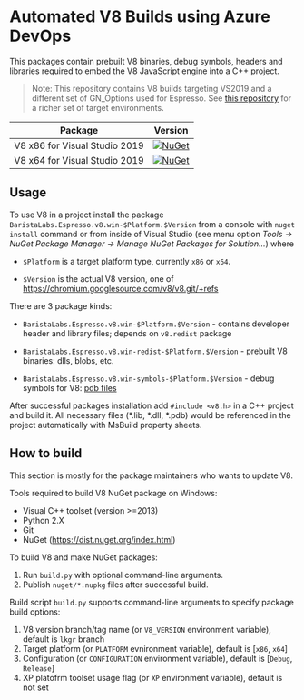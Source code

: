 # Automated V8 Builds using Azure DevOps

This packages contain prebuilt V8 binaries, debug symbols, headers and
libraries required to embed the V8 JavaScript engine into a C++ project.

> Note: This repository contains V8 builds targeting VS2019 and a different set of GN_Options used for Espresso. See [this repository](https://github.com/pmed/v8-nuget) for a richer set of target environments.

| Package                     | Version
|-----------------------------|----------------------------------------------------------------------------------------------------------------------|
|V8 x86 for Visual Studio 2019|[![NuGet](https://img.shields.io/nuget/v/BaristaLabs.Espresso.v8.win-x86.svg)](https://www.nuget.org/packages/BaristaLabs.Espresso.v8-win-x86/)|
|V8 x64 for Visual Studio 2019|[![NuGet](https://img.shields.io/nuget/v/BaristaLabs.Espresso.v8.win-x64.svg)](https://www.nuget.org/packages/BaristaLabs.Espresso.v8-win-x64/)|

## Usage

To use V8 in a project install the package `BaristaLabs.Espresso.v8.win-$Platform.$Version`
from a console with `nuget install` command or from inside of Visual Studio
(see menu option *Tools -> NuGet Package Manager -> Manage NuGet Packages for Solution...*)
where

  * `$Platform` is a target platform type, currently `x86` or `x64`.

  * `$Version` is the actual V8 version, one of https://chromium.googlesource.com/v8/v8.git/+refs

There are 3 package kinds:

  * `BaristaLabs.Espresso.v8.win-$Platform.$Version` - contains developer header and 
    library files; depends on `v8.redist` package

  * `BaristaLabs.Espresso.v8.win-redist-$Platform.$Version` - prebuilt V8 binaries:
    dlls, blobs, etc.

  * `BaristaLabs.Espresso.v8.win-symbols-$Platform.$Version` - debug symbols for V8:
    [pdb files](https://en.wikipedia.org/wiki/Program_database)

After successful packages installation add `#include <v8.h>` in a C++  project
and build it. All necessary files (*.lib, *.dll, *.pdb) would be referenced
in the project automatically with MsBuild property sheets.


## How to build

This section is mostly for the package maintainers who wants to update V8.

Tools required to build V8 NuGet package on Windows:

  * Visual C++ toolset (version >=2013)
  * Python 2.X
  * Git
  * NuGet (https://dist.nuget.org/index.html)

To build V8 and make NuGet packages:

  1. Run `build.py` with optional command-line arguments.
  2. Publish `nuget/*.nupkg` files after successful build.
  
Build script `build.py` supports command-line arguments to specify package build options:

  1. V8 version branch/tag name (or `V8_VERSION` environment variable), default is `lkgr` branch
  2. Target platform (or `PLATFORM` evnironment variable), default is [`x86`, `x64`]
  3. Configuration (or `CONFIGURATION` environment variable), default is [`Debug`, `Release`]
  4. XP platofrm toolset usage flag (or `XP` environment variable), default is not set
